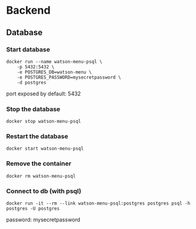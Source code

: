 # Backend

## Database

### Start database

```
docker run --name watson-menu-psql \
    -p 5432:5432 \
    -e POSTGRES_DB=watson-menu \
    -e POSTGRES_PASSWORD=mysecretpassword \
    -d postgres
```

port exposed by default: 5432

### Stop the database

```
docker stop watson-menu-psql
```

### Restart the database

```
docker start watson-menu-psql
```

### Remove the container

```
docker rm watson-menu-psql
```

### Connect to db (with psql)

```
docker run -it --rm --link watson-menu-psql:postgres postgres psql -h postgres -U postgres
```

password: mysecretpassword
